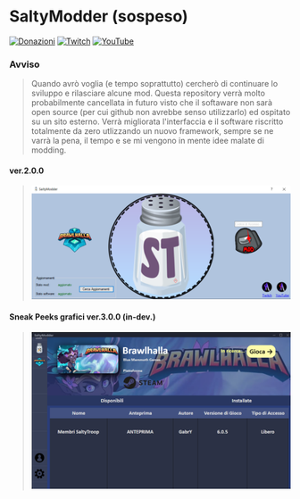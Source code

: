 # SaltyModder (sospeso)
[![Donazioni](https://img.shields.io/badge/Donate-PayPal-green.svg)](https://www.paypal.com/biz/fund?id=3VBKQPRDPE8ME) [![Twitch](https://img.shields.io/twitch/status/gabrylive_?style=social)](https://www.twitch.tv/gabrylive_) [![YouTube](https://img.shields.io/youtube/channel/views/UCaZBEMdNkpfz3gikdIjvLzg?label=YouTube&style=social)](https://www.youtube.com/channel/UCaZBEMdNkpfz3gikdIjvLzg)

### Avviso
>Quando avrò voglia (e tempo soprattutto) cercherò di continuare lo sviluppo e rilasciare alcune mod.
Questa repository verrà molto probabilmente cancellata in futuro visto che il softaware non sarà open source (per cui github non avrebbe senso utilizzarlo) ed ospitato su un sito esterno.
Verrà migliorata l'interfaccia e il software riscritto totalmente da zero utlizzando un nuovo framework, sempre se ne varrà la pena, il tempo e se mi vengono in mente idee malate di modding.

#### ver.2.0.0
>![immagine_demo](git-content/ST.PNG)

#### Sneak Peeks grafici ver.3.0.0 (in-dev.)
>![immagine_demo](git-content/SM_snpk2.png)
